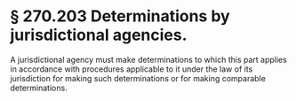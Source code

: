 # § 270.203   Determinations by jurisdictional agencies.

A jurisdictional agency must make determinations to which this part applies in accordance with procedures applicable to it under the law of its jurisdiction for making such determinations or for making comparable determinations. 




